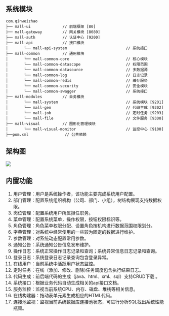 ## 系统模块

~~~
com.qinweizhao     
├── mall-ui              // 前端框架 [80]
├── mall-gateway         // 网关模块 [8080]
├── mall-auth            // 认证中心 [9200]
├── mall-api             // 接口模块
│       └── mall-api-system                          // 系统接口
├── mall-common          // 通用模块
│       └── mall-common-core                         // 核心模块
│       └── mall-common-datascope                    // 权限范围
│       └── mall-common-datasource                   // 多数据源
│       └── mall-common-log                          // 日志记录
│       └── mall-common-redis                        // 缓存服务
│       └── mall-common-security                     // 安全模块
│       └── mall-common-swagger                      // 系统接口
├── mall-modules         // 业务模块
│       └── mall-system                              // 系统模块 [9201]
│       └── mall-gen                                 // 代码生成 [9202]
│       └── mall-job                                 // 定时任务 [9203]
│       └── mall-file                                // 文件服务 [9300]
├── mall-visual          // 图形化管理模块
│       └── mall-visual-monitor                      // 监控中心 [9100]
├──pom.xml                // 公共依赖
~~~

## 架构图

<img src="https://cdn.jsdelivr.net/gh/qinweizhao/qwz-calf/calf-resource/img/2022-01-04_183341.png"/>

## 内置功能

1. 用户管理：用户是系统操作者，该功能主要完成系统用户配置。
2. 部门管理：配置系统组织机构（公司、部门、小组），树结构展现支持数据权限。
3. 岗位管理：配置系统用户所属担任职务。
4. 菜单管理：配置系统菜单，操作权限，按钮权限标识等。
5. 角色管理：角色菜单权限分配、设置角色按机构进行数据范围权限划分。
6. 字典管理：对系统中经常使用的一些较为固定的数据进行维护。
7. 参数管理：对系统动态配置常用参数。
8. 通知公告：系统通知公告信息发布维护。
9. 操作日志：系统正常操作日志记录和查询；系统异常信息日志记录和查询。
10. 登录日志：系统登录日志记录查询包含登录异常。
11. 在线用户：当前系统中活跃用户状态监控。
12. 定时任务：在线（添加、修改、删除)任务调度包含执行结果日志。
13. 代码生成：前后端代码的生成（java、html、xml、sql）支持CRUD下载 。
14. 系统接口：根据业务代码自动生成相关的api接口文档。
15. 服务监控：监视当前系统CPU、内存、磁盘、堆栈等相关信息。
16. 在线构建器：拖动表单元素生成相应的HTML代码。
17. 连接池监视：监视当前系统数据库连接池状态，可进行分析SQL找出系统性能瓶颈。
